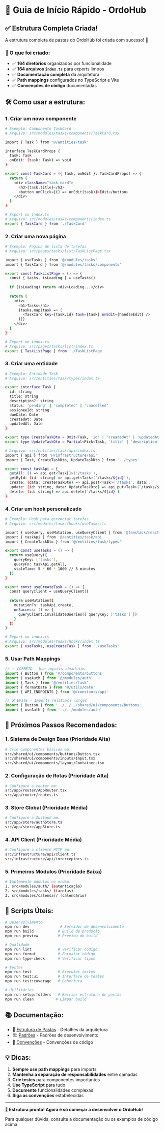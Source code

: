 # 🚀 Guia de Início Rápido - OrdoHub

## ✅ Estrutura Completa Criada!

A estrutura completa de pastas do OrdoHub foi criada com sucesso! 🎉

### 📁 O que foi criado:

- ✅ **164 diretórios** organizados por funcionalidade
- ✅ **164 arquivos `index.ts`** para exports limpos
- ✅ **Documentação completa** da arquitetura
- ✅ **Path mappings** configurados no TypeScript e Vite
- ✅ **Convenções de código** documentadas

## 🛠️ Como usar a estrutura:

### 1. **Criar um novo componente**
```bash
# Exemplo: Componente TaskCard
# Arquivo: src/modules/tasks/components/TaskCard.tsx

import { Task } from '@/entities/task'

interface TaskCardProps {
  task: Task
  onEdit: (task: Task) => void
}

export const TaskCard = ({ task, onEdit }: TaskCardProps) => {
  return (
    <div className="task-card">
      <h3>{task.title}</h3>
      <button onClick={() => onEdit(task)}>Edit</button>
    </div>
  )
}

# Export no index.ts
# Arquivo: src/modules/tasks/components/index.ts
export { TaskCard } from './TaskCard'
```

### 2. **Criar uma nova página**
```bash
# Exemplo: Página de lista de tarefas
# Arquivo: src/pages/tasks/list/TaskListPage.tsx

import { useTasks } from '@/modules/tasks'
import { TaskCard } from '@/modules/tasks/components'

export const TaskListPage = () => {
  const { tasks, isLoading } = useTasks()
  
  if (isLoading) return <div>Loading...</div>
  
  return (
    <div>
      <h1>Tasks</h1>
      {tasks.map(task => (
        <TaskCard key={task.id} task={task} onEdit={handleEdit} />
      ))}
    </div>
  )
}

# Export no index.ts
# Arquivo: src/pages/tasks/list/index.ts
export { TaskListPage } from './TaskListPage'
```

### 3. **Criar uma entidade**
```bash
# Exemplo: Entidade Task
# Arquivo: src/entities/task/types/index.ts

export interface Task {
  id: string
  title: string
  description?: string
  status: 'pending' | 'completed' | 'cancelled'
  assigneeId: string
  dueDate: Date
  createdAt: Date
  updatedAt: Date
}

export type CreateTaskDto = Omit<Task, 'id' | 'createdAt' | 'updatedAt'>
export type UpdateTaskDto = Partial<Pick<Task, 'title' | 'description' | 'status'>>

# Arquivo: src/entities/task/api/index.ts
import { api } from '@/infrastructure/api'
import { Task, CreateTaskDto, UpdateTaskDto } from '../types'

export const taskApi = {
  getAll: () => api.get<Task[]>('/tasks'),
  getById: (id: string) => api.get<Task>(`/tasks/${id}`),
  create: (data: CreateTaskDto) => api.post<Task>('/tasks', data),
  update: (id: string, data: UpdateTaskDto) => api.put<Task>(`/tasks/${id}`, data),
  delete: (id: string) => api.delete(`/tasks/${id}`)
}
```

### 4. **Criar um hook personalizado**
```bash
# Exemplo: Hook para gerenciar tarefas
# Arquivo: src/modules/tasks/hooks/useTasks.ts

import { useQuery, useMutation, useQueryClient } from '@tanstack/react-query'
import { taskApi } from '@/entities/task/api'
import { CreateTaskDto } from '@/entities/task/types'

export const useTasks = () => {
  return useQuery({
    queryKey: ['tasks'],
    queryFn: taskApi.getAll,
    staleTime: 5 * 60 * 1000 // 5 minutes
  })
}

export const useCreateTask = () => {
  const queryClient = useQueryClient()
  
  return useMutation({
    mutationFn: taskApi.create,
    onSuccess: () => {
      queryClient.invalidateQueries({ queryKey: ['tasks'] })
    }
  })
}

# Export no index.ts
# Arquivo: src/modules/tasks/hooks/index.ts
export { useTasks, useCreateTask } from './useTasks'
```

### 5. **Usar Path Mappings**
```typescript
// ✅ CORRETO - Use imports absolutos
import { Button } from '@/components/buttons'
import { useAuth } from '@/modules/auth'
import { Task } from '@/entities/task'
import { formatDate } from '@/utils/date'
import { API_ENDPOINTS } from '@/constants/api'

// ❌ EVITE - Imports relativos longos
import { Button } from '../../../shared/ui/components/buttons'
import { useAuth } from '../../modules/auth'
```

## 🎯 Próximos Passos Recomendados:

### 1. **Sistema de Design Base** (Prioridade Alta)
```bash
# Crie componentes básicos em:
src/shared/ui/components/buttons/Button.tsx
src/shared/ui/components/inputs/Input.tsx
src/shared/ui/components/layout/Container.tsx
```

### 2. **Configuração de Rotas** (Prioridade Alta)
```bash
# Configure o router em:
src/app/router/AppRouter.tsx
src/app/router/routes.ts
```

### 3. **Store Global** (Prioridade Média)
```bash
# Configure o Zustand em:
src/app/store/authStore.ts
src/app/store/appStore.ts
```

### 4. **API Client** (Prioridade Média)
```bash
# Configure o cliente HTTP em:
src/infrastructure/api/client.ts
src/infrastructure/api/interceptors.ts
```

### 5. **Primeiros Módulos** (Prioridade Baixa)
```bash
# Implemente módulos na ordem:
1. src/modules/auth/ (autenticação)
2. src/modules/tasks/ (tarefas)
3. src/modules/calendar/ (calendário)
```

## 📝 Scripts Úteis:

```bash
# Desenvolvimento
npm run dev              # Servidor de desenvolvimento
npm run build           # Build de produção
npm run preview         # Preview do build

# Qualidade
npm run lint            # Verificar código
npm run format          # Formatar código
npm run type-check      # Verificar tipos

# Testes
npm run test            # Executar testes
npm run test:ui         # Interface de testes
npm run test:coverage   # Cobertura

# Utilitários
npm run setup:folders   # Recriar estrutura de pastas
npm run clean          # Limpar build
```

## 📚 Documentação:

- 📁 [Estrutura de Pastas](./docs/architecture/folder-structure.md) - Detalhes da arquitetura
- 🏗️ [Padrões](./docs/architecture/patterns.md) - Padrões de desenvolvimento
- 📝 [Convenções](./docs/architecture/conventions.md) - Convenções de código

## 💡 Dicas:

1. **Sempre use path mappings** para imports
2. **Mantenha a separação de responsabilidades** entre camadas
3. **Crie testes** para componentes importantes
4. **Use TypeScript** para tudo
5. **Documente** funcionalidades complexas
6. **Siga as convenções** estabelecidas

---

**🎉 Estrutura pronta! Agora é só começar a desenvolver o OrdoHub!**

Para qualquer dúvida, consulte a documentação ou os exemplos de código acima.
